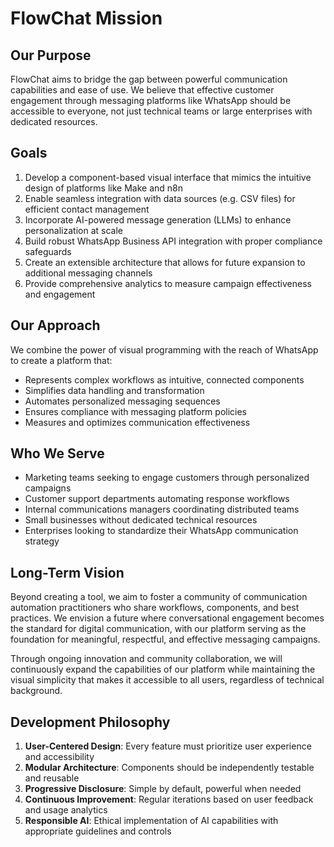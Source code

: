 # FlowChat Mission

## Our Purpose
FlowChat aims to bridge the gap between powerful communication capabilities and ease of use. We believe that effective customer engagement through messaging platforms like WhatsApp should be accessible to everyone, not just technical teams or large enterprises with dedicated resources.

## Goals
1. Develop a component-based visual interface that mimics the intuitive design of platforms like Make and n8n
2. Enable seamless integration with data sources (e.g. CSV files) for efficient contact management
3. Incorporate AI-powered message generation (LLMs) to enhance personalization at scale
4. Build robust WhatsApp Business API integration with proper compliance safeguards
5. Create an extensible architecture that allows for future expansion to additional messaging channels
6. Provide comprehensive analytics to measure campaign effectiveness and engagement

## Our Approach
We combine the power of visual programming with the reach of WhatsApp to create a platform that:
- Represents complex workflows as intuitive, connected components
- Simplifies data handling and transformation
- Automates personalized messaging sequences
- Ensures compliance with messaging platform policies
- Measures and optimizes communication effectiveness

## Who We Serve
- Marketing teams seeking to engage customers through personalized campaigns
- Customer support departments automating response workflows
- Internal communications managers coordinating distributed teams
- Small businesses without dedicated technical resources
- Enterprises looking to standardize their WhatsApp communication strategy

## Long-Term Vision
Beyond creating a tool, we aim to foster a community of communication automation practitioners who share workflows, components, and best practices. We envision a future where conversational engagement becomes the standard for digital communication, with our platform serving as the foundation for meaningful, respectful, and effective messaging campaigns.

Through ongoing innovation and community collaboration, we will continuously expand the capabilities of our platform while maintaining the visual simplicity that makes it accessible to all users, regardless of technical background.

## Development Philosophy
1. **User-Centered Design**: Every feature must prioritize user experience and accessibility
2. **Modular Architecture**: Components should be independently testable and reusable
3. **Progressive Disclosure**: Simple by default, powerful when needed
4. **Continuous Improvement**: Regular iterations based on user feedback and usage analytics
5. **Responsible AI**: Ethical implementation of AI capabilities with appropriate guidelines and controls 